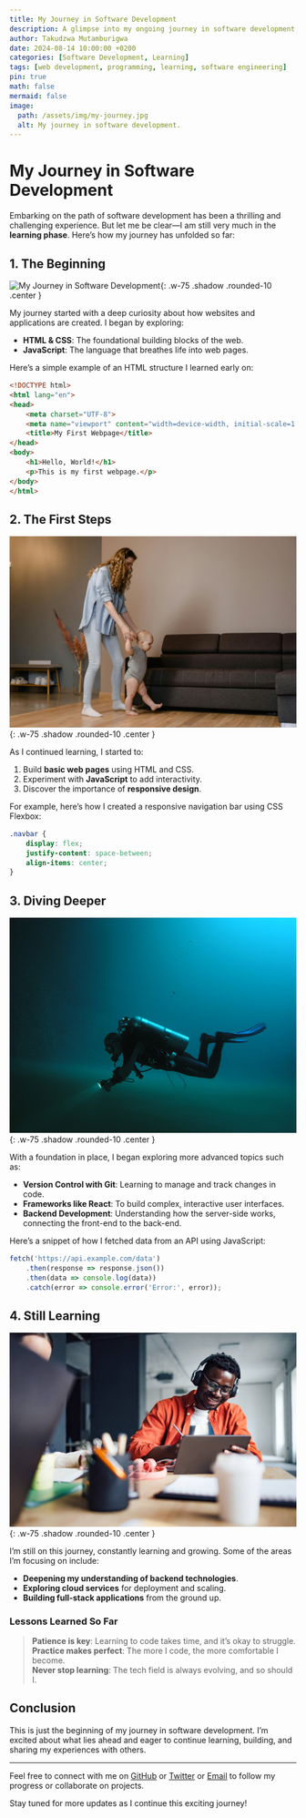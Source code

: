 ```yaml
---
title: My Journey in Software Development
description: A glimpse into my ongoing journey in software development, where I am still learning and growing.
author: Takudzwa Mutamburigwa
date: 2024-08-14 10:00:00 +0200
categories: [Software Development, Learning]
tags: [web development, programming, learning, software engineering]
pin: true
math: false
mermaid: false
image:
  path: /assets/img/my-journey.jpg
  alt: My journey in software development.
---
```


# My Journey in Software Development

Embarking on the path of software development has been a thrilling and challenging experience. But let me be clear—I am still very much in the **learning phase**. Here’s how my journey has unfolded so far:

## 1. The Beginning

![My Journey in Software Development](https://imaginet.com/wp/wp-content/uploads/2022/09/Screenshot-2022-09-19-130602.jpg){: .w-75 .shadow .rounded-10 .center }

My journey started with a deep curiosity about how websites and applications are created. I began by exploring:

- **HTML & CSS**: The foundational building blocks of the web.
- **JavaScript**: The language that breathes life into web pages.

Here’s a simple example of an HTML structure I learned early on:

```html
<!DOCTYPE html>
<html lang="en">
<head>
    <meta charset="UTF-8">
    <meta name="viewport" content="width=device-width, initial-scale=1.0">
    <title>My First Webpage</title>
</head>
<body>
    <h1>Hello, World!</h1>
    <p>This is my first webpage.</p>
</body>
</html>
```

## 2. The First Steps

![My First Steps](/assets/img/my-first-steps.jpg){: .w-75 .shadow .rounded-10 .center }

As I continued learning, I started to:

1. Build **basic web pages** using HTML and CSS.
2. Experiment with **JavaScript** to add interactivity.
3. Discover the importance of **responsive design**.

For example, here’s how I created a responsive navigation bar using CSS Flexbox:

```css
.navbar {
    display: flex;
    justify-content: space-between;
    align-items: center;
}
```

## 3. Diving Deeper

![My Journey in Software Development](/assets/img/diving-deeper.jpg){: .w-75 .shadow .rounded-10 .center }

With a foundation in place, I began exploring more advanced topics such as:

- **Version Control with Git**: Learning to manage and track changes in code.
- **Frameworks like React**: To build complex, interactive user interfaces.
- **Backend Development**: Understanding how the server-side works, connecting the front-end to the back-end.

Here’s a snippet of how I fetched data from an API using JavaScript:

```javascript
fetch('https://api.example.com/data')
    .then(response => response.json())
    .then(data => console.log(data))
    .catch(error => console.error('Error:', error));
```

## 4. Still Learning

![My Journey in Software Development](/assets/img/still-learning.jpg){: .w-75 .shadow .rounded-10 .center }


I’m still on this journey, constantly learning and growing. Some of the areas I’m focusing on include:

- **Deepening my understanding of backend technologies**.
- **Exploring cloud services** for deployment and scaling.
- **Building full-stack applications** from the ground up.

### Lessons Learned So Far

> **Patience is key**: Learning to code takes time, and it’s okay to struggle.  
> **Practice makes perfect**: The more I code, the more comfortable I become.  
> **Never stop learning**: The tech field is always evolving, and so should I.

## Conclusion

This is just the beginning of my journey in software development. I’m excited about what lies ahead and eager to continue learning, building, and sharing my experiences with others.

---

Feel free to connect with me on [GitHub](https://github.com/teekayzetyourusername) or [Twitter](https://twitter.com/mutambmburigwa) or [Email](takudzwa.mutamburigwa@gmail.com) to follow my progress or collaborate on projects.

Stay tuned for more updates as I continue this exciting journey!
